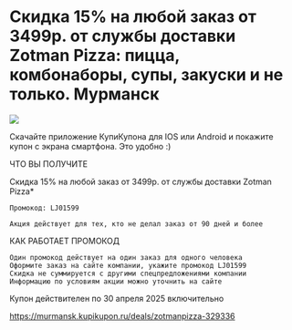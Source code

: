 # Скидка 15% на любой заказ от 3499р. от службы доставки Zotman Pizza: пицца, комбонаборы, супы, закуски и не только. Мурманск
![](https://cdn.sp2.kkcdn.ru/system/deals/logos/166529/deal_615x301/z3293361.jpg?1737629245)

 Скачайте приложение КупиКупона для IOS или Android и покажите купон с экрана смартфона. Это удобно :)

ЧТО ВЫ ПОЛУЧИТЕ

Скидка 15% на любой заказ от 3499р. от службы доставки Zotman Pizza*

    Промокод: LJ01599

    Акция действует для тех, кто не делал заказ от 90 дней и более

КАК РАБОТАЕТ ПРОМОКОД

    Один промокод действует на один заказ для одного человека
    Оформите заказ на сайте компании, укажите промокод LJ01599
    Скидка не суммируется с другими спецпредложениями компании
    Информацию по условиям акции можно уточнить на сайте

Купон действителен по 30 апреля 2025 включительно

https://murmansk.kupikupon.ru/deals/zotmanpizza-329336
